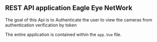 
## REST API application Eagle Eye NetWork


The goal of this Api is to Authenticate the user to view the cameras from authentication verification by token

The entire application is contained within the `app.Vue` file.
